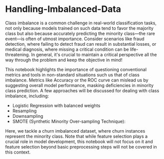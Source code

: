 # Handling-Imbalanced-Data
Class imbalance is a common challenge in real-world classification tasks, not only because models trained on such data tend to favor the majority class but also because accurately predicting the minority class—the rare event—is often of utmost importance. Consider scenarios like fraud detection, where failing to detect fraud can result in substantial losses, or medical diagnosis, where missing a critical condition can be life-threatening. In general, it's crucial to maintain a critical perspective all the way through the problem and keep the objective in mind!

This notebook highlights the importance of questioning conventional metrics and tools in non-standard situations such us that of class imbalance. Metrics like Accuracy or the ROC curve can mislead us by suggesting overall model performance, masking deficiencies in minority class prediction. A few approaches will be discussed for dealing with class imbalance, including:
- Logistic Regression with balanced weights
- Resampling
- Downsampling
- SMOTE (Synthetic Minority Over-sampling Technique):

Here, we tackle a churn imbalanced dataset, where churn instances represent the minority class. Note that while feature selection plays a crucial role in model development, this notebook will not focus on it and feature selection beyond basic preprocessing steps will not be covered in this context.
